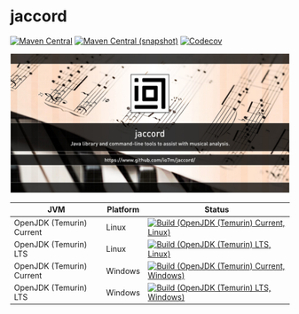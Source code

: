 jaccord
===

[![Maven Central](https://img.shields.io/maven-central/v/com.io7m.jaccord/com.io7m.jaccord.svg?style=flat-square)](http://search.maven.org/#search%7Cga%7C1%7Cg%3A%22com.io7m.jaccord%22)
[![Maven Central (snapshot)](https://img.shields.io/nexus/s/https/s01.oss.sonatype.org/com.io7m.jaccord/com.io7m.jaccord.svg?style=flat-square)](https://s01.oss.sonatype.org/content/repositories/snapshots/com/io7m/jaccord/)
[![Codecov](https://img.shields.io/codecov/c/github/io7m/jaccord.svg?style=flat-square)](https://codecov.io/gh/io7m/jaccord)

![jaccord](./src/site/resources/jaccord.jpg?raw=true)

| JVM | Platform | Status |
|-----|----------|--------|
| OpenJDK (Temurin) Current | Linux | [![Build (OpenJDK (Temurin) Current, Linux)](https://img.shields.io/github/workflow/status/io7m/jaccord/main.linux.temurin.current)](https://github.com/io7m/jaccord/actions?query=workflow%3Amain.linux.temurin.current)|
| OpenJDK (Temurin) LTS | Linux | [![Build (OpenJDK (Temurin) LTS, Linux)](https://img.shields.io/github/workflow/status/io7m/jaccord/main.linux.temurin.lts)](https://github.com/io7m/jaccord/actions?query=workflow%3Amain.linux.temurin.lts)|
| OpenJDK (Temurin) Current | Windows | [![Build (OpenJDK (Temurin) Current, Windows)](https://img.shields.io/github/workflow/status/io7m/jaccord/main.windows.temurin.current)](https://github.com/io7m/jaccord/actions?query=workflow%3Amain.windows.temurin.current)|
| OpenJDK (Temurin) LTS | Windows | [![Build (OpenJDK (Temurin) LTS, Windows)](https://img.shields.io/github/workflow/status/io7m/jaccord/main.windows.temurin.lts)](https://github.com/io7m/jaccord/actions?query=workflow%3Amain.windows.temurin.lts)|
